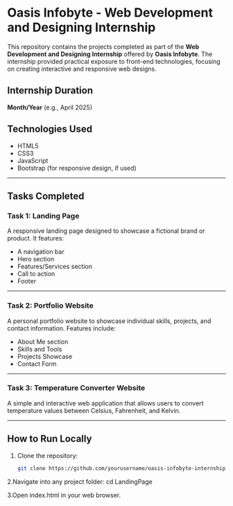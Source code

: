 # Oasis Infobyte - Web Development and Designing Internship

This repository contains the projects completed as part of the **Web Development and Designing Internship** offered by **Oasis Infobyte**. The internship provided practical exposure to front-end technologies, focusing on creating interactive and responsive web designs.

## Internship Duration
**Month/Year** (e.g., April 2025)

## Technologies Used
- HTML5  
- CSS3  
- JavaScript  
- Bootstrap (for responsive design, if used)

---

## Tasks Completed

### Task 1: Landing Page
A responsive landing page designed to showcase a fictional brand or product. It features:
- A navigation bar  
- Hero section  
- Features/Services section  
- Call to action  
- Footer
  
---

### Task 2: Portfolio Website
A personal portfolio website to showcase individual skills, projects, and contact information. Features include:
- About Me section  
- Skills and Tools  
- Projects Showcase  
- Contact Form  

---

### Task 3: Temperature Converter Website
A simple and interactive web application that allows users to convert temperature values between Celsius, Fahrenheit, and Kelvin.

---

## How to Run Locally
1. Clone the repository:
   ```bash
   git clone https://github.com/yourusername/oasis-infobyte-internship.git

2.Navigate into any project folder:
cd LandingPage

3.Open index.html in your web browser.
